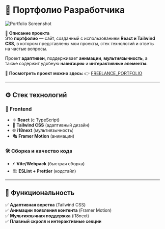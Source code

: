 # 🚀 Портфолио Разработчика  

![Portfolio Screenshot](https://via.placeholder.com/1200x600)  

📌 **Описание проекта**  
Это **портфолио** — сайт, созданный с использованием **React и Tailwind CSS**, в котором представлены мои проекты, стек технологий и ответы на частые вопросы.  

Проект **адаптивен**, поддерживает **анимации**, **мультиязычность**, а также содержит удобную **навигацию** и **интерактивные элементы**.  

🔗 **Посмотреть проект можно здесь:** 👉 [FREELANCE_PORTFOLIO](https://freelance-portfolio-eta-sandy.vercel.app/)  

---

## ⚙️ Стек технологий  

### 🔹 **Frontend**  
- ⚛ **React** (с TypeScript)  
- 🎨 **Tailwind CSS** (адаптивный дизайн)  
- 🌐 **i18next** (мультиязычность)  
- 🎭 **Framer Motion** (анимации)  

### 🛠 **Сборка и качество кода**  
- ⚡ **Vite/Webpack** (быстрая сборка)  
- 🏗 **ESLint + Prettier** (кодстайл)  

---

## 🎨 **Функциональность**  
✅ **Адаптивная верстка** (Tailwind CSS)  
✅ **Анимации появления контента** (Framer Motion)  
✅ **Мультиязычная поддержка** (i18next)  
✅ **Плавный скролл и интерактивные секции**  
